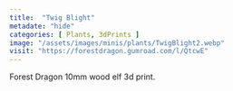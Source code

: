 ```yaml
---
title:  "Twig Blight"
metadate: "hide"
categories: [ Plants, 3dPrints ]
image: "/assets/images/minis/plants/TwigBlight2.webp"
visit: "https://forestdragon.gumroad.com/l/QtcwE"
---
```

Forest Dragon 10mm wood elf 3d print.